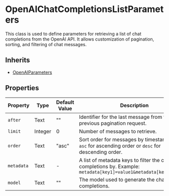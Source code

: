 # OpenAIChatCompletionsListParameters

This class is used to define parameters for retrieving a list of chat completions from the OpenAI API. It allows customization of pagination, sorting, and filtering of chat messages.

## Inherits

- [OpenAIParameters](OpenAIParameters.md)

## Properties

| Property  | Type   | Default Value | Description |
|-----------|--------|---------------|-------------|
| `after`     | Text   | ""            | Identifier for the last message from the previous pagination request. |
| `limit`     | Integer| 0             | Number of messages to retrieve. |
| `order`     | Text   | "asc"         | Sort order for messages by timestamp. Use `asc` for ascending order or `desc` for descending order. |
| `metadata`  | Text   | -             | A list of metadata keys to filter the chat completions by. Example: `metadata[key1]=value1&metadata[key2]=value2` |
| `model`     | Text   | ""            | The model used to generate the chat completions. |
